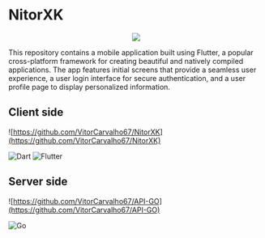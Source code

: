 # NitorXK

<div align="center">
  <img src="https://github.com/VitorCarvalho67/NitorXK/assets/102667323/61db6a22-35be-49e8-95c5-9a08dfc7c161" />
</div>

This repository contains a mobile application built using Flutter, a popular cross-platform framework for creating beautiful and natively compiled applications. The app features initial screens that provide a seamless user experience, a user login interface for secure authentication, and a user profile page to display personalized information.

## Client side
![https://github.com/VitorCarvalho67/NitorXK](https://github.com/VitorCarvalho67/NitorXK)

![Dart](https://img.shields.io/badge/dart-%230175C2.svg?style=for-the-badge&logo=dart&logoColor=white) ![Flutter](https://img.shields.io/badge/Flutter-%2302569B.svg?style=for-the-badge&logo=Flutter&logoColor=white)

## Server side
![https://github.com/VitorCarvalho67/API-GO](https://github.com/VitorCarvalho67/API-GO)

![Go](https://img.shields.io/badge/go-%2300ADD8.svg?style=for-the-badge&logo=go&logoColor=white)
